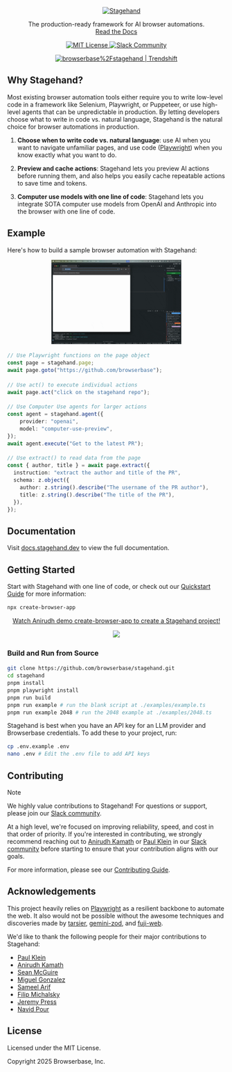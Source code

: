 <div id="toc" align="center">
  <ul style="list-style: none">
    <a href="https://stagehand.dev">
      <picture>
        <source media="(prefers-color-scheme: dark)" srcset="https://stagehand.dev/logo-dark.svg" />
        <img alt="Stagehand" src="https://stagehand.dev/logo-light.svg" />
      </picture>
    </a>
  </ul>
</div>

<p align="center">
  The production-ready framework for AI browser automations.<br>
  <a href="https://docs.stagehand.dev">Read the Docs</a>
</p>

<p align="center">
  <a href="https://github.com/browserbase/stagehand/tree/main?tab=MIT-1-ov-file#MIT-1-ov-file">
    <picture>
      <source media="(prefers-color-scheme: dark)" srcset="https://stagehand.dev/api/assets/license?mode=dark" />
      <img alt="MIT License" src="https://stagehand.dev/api/assets/license?mode=light" />
    </picture>
  </a>
  <a href="https://stagehand.dev/slack">
    <picture>
      <source media="(prefers-color-scheme: dark)" srcset="https://stagehand.dev/api/assets/slack?mode=dark" />
      <img alt="Slack Community" src="https://stagehand.dev/api/assets/slack?mode=light" />
    </picture>
  </a>
</p>

<p align="center">
	<a href="https://trendshift.io/repositories/12122" target="_blank"><img src="https://trendshift.io/api/badge/repositories/12122" alt="browserbase%2Fstagehand | Trendshift" style="width: 250px; height: 55px;" width="250" height="55"/></a>
</p>

## Why Stagehand?

Most existing browser automation tools either require you to write low-level code in a framework like Selenium, Playwright, or Puppeteer, or use high-level agents that can be unpredictable in production. By letting developers choose what to write in code vs. natural language, Stagehand is the natural choice for browser automations in production.

1. **Choose when to write code vs. natural language**: use AI when you want to navigate unfamiliar pages, and use code ([Playwright](https://playwright.dev/)) when you know exactly what you want to do.

2. **Preview and cache actions**: Stagehand lets you preview AI actions before running them, and also helps you easily cache repeatable actions to save time and tokens.

3. **Computer use models with one line of code**: Stagehand lets you integrate SOTA computer use models from OpenAI and Anthropic into the browser with one line of code.

## Example

Here's how to build a sample browser automation with Stagehand:

<div align="center">
  <div style="max-width:300px;">
    <img src="/media/github_demo.gif" alt="See Stagehand in Action">
  </div>
</div>

```typescript
// Use Playwright functions on the page object
const page = stagehand.page;
await page.goto("https://github.com/browserbase");

// Use act() to execute individual actions
await page.act("click on the stagehand repo");

// Use Computer Use agents for larger actions
const agent = stagehand.agent({
    provider: "openai",
    model: "computer-use-preview",
});
await agent.execute("Get to the latest PR");

// Use extract() to read data from the page
const { author, title } = await page.extract({
  instruction: "extract the author and title of the PR",
  schema: z.object({
    author: z.string().describe("The username of the PR author"),
    title: z.string().describe("The title of the PR"),
  }),
});
```

## Documentation

Visit [docs.stagehand.dev](https://docs.stagehand.dev) to view the full documentation.

## Getting Started

Start with Stagehand with one line of code, or check out our [Quickstart Guide](https://docs.stagehand.dev/get_started/quickstart) for more information:

```bash
npx create-browser-app
```

<div align="center">
    <a href="https://www.loom.com/share/f5107f86d8c94fa0a8b4b1e89740f7a7">
      <p>Watch Anirudh demo create-browser-app to create a Stagehand project!</p>
    </a>
    <a href="https://www.loom.com/share/f5107f86d8c94fa0a8b4b1e89740f7a7">
      <img style="max-width:300px;" src="https://cdn.loom.com/sessions/thumbnails/f5107f86d8c94fa0a8b4b1e89740f7a7-ec3f428b6775ceeb-full-play.gif">
    </a>
  </div>

### Build and Run from Source

```bash
git clone https://github.com/browserbase/stagehand.git
cd stagehand
pnpm install
pnpm playwright install
pnpm run build
pnpm run example # run the blank script at ./examples/example.ts
pnpm run example 2048 # run the 2048 example at ./examples/2048.ts
```

Stagehand is best when you have an API key for an LLM provider and Browserbase credentials. To add these to your project, run:

```bash
cp .env.example .env
nano .env # Edit the .env file to add API keys
```

## Contributing

> [!NOTE]  
> We highly value contributions to Stagehand! For questions or support, please join our [Slack community](https://stagehand.dev/slack).

At a high level, we're focused on improving reliability, speed, and cost in that order of priority. If you're interested in contributing, we strongly recommend reaching out to [Anirudh Kamath](https://x.com/kamathematic) or [Paul Klein](https://x.com/pk_iv) in our [Slack community](https://stagehand.dev/slack) before starting to ensure that your contribution aligns with our goals.

For more information, please see our [Contributing Guide](https://docs.stagehand.dev/examples/contributing).

## Acknowledgements

This project heavily relies on [Playwright](https://playwright.dev/) as a resilient backbone to automate the web. It also would not be possible without the awesome techniques and discoveries made by [tarsier](https://github.com/reworkd/tarsier), [gemini-zod](https://github.com/jbeoris/gemini-zod), and [fuji-web](https://github.com/normal-computing/fuji-web).

We'd like to thank the following people for their major contributions to Stagehand:
- [Paul Klein](https://github.com/pkiv)
- [Anirudh Kamath](https://github.com/kamath)
- [Sean McGuire](https://github.com/seanmcguire12)
- [Miguel Gonzalez](https://github.com/miguelg719)
- [Sameel Arif](https://github.com/sameelarif)
- [Filip Michalsky](https://github.com/filip-michalsky)
- [Jeremy Press](https://x.com/jeremypress)
- [Navid Pour](https://github.com/navidpour)

## License

Licensed under the MIT License.

Copyright 2025 Browserbase, Inc.
